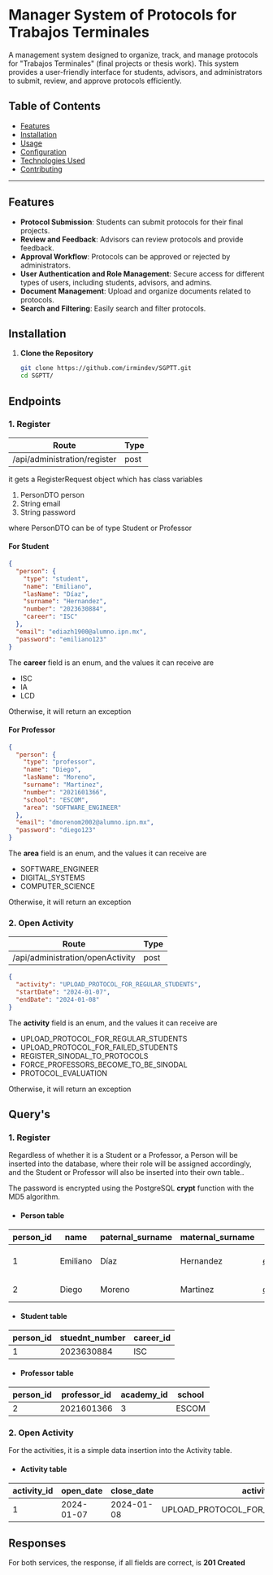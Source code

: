 # Manager System of Protocols for Trabajos Terminales

A management system designed to organize, track, and manage protocols for "Trabajos Terminales" (final projects or
thesis work). This system provides a user-friendly interface for students, advisors, and administrators to submit,
review, and approve protocols efficiently.

## Table of Contents

- [Features](#features)
- [Installation](#installation)
- [Usage](#usage)
- [Configuration](#configuration)
- [Technologies Used](#technologies-used)
- [Contributing](#contributing)

---

## Features

- **Protocol Submission**: Students can submit protocols for their final projects.
- **Review and Feedback**: Advisors can review protocols and provide feedback.
- **Approval Workflow**: Protocols can be approved or rejected by administrators.
- **User Authentication and Role Management**: Secure access for different types of users, including students, advisors,
  and admins.
- **Document Management**: Upload and organize documents related to protocols.
- **Search and Filtering**: Easily search and filter protocols.

## Installation

1. **Clone the Repository**
   ```bash
   git clone https://github.com/irmindev/SGPTT.git
   cd SGPTT/

## Endpoints

### 1. Register

| Route                        | Type |
|------------------------------|------|
| /api/administration/register | post |

it gets a RegisterRequest object which has class variables

1. PersonDTO person
2. String email
3. String password

where PersonDTO can be of type Student or Professor

#### For Student

```json
{
  "person": {
    "type": "student",
    "name": "Emiliano",
    "lasName": "Díaz",
    "surname": "Hernandez",
    "number": "2023630884",
    "career": "ISC"
  },
  "email": "ediazh1900@alumno.ipn.mx",
  "password": "emiliano123"
}
```

The **career** field is an enum, and the values it can receive are

- ISC
- IA
- LCD

Otherwise, it will return an exception

#### For Professor

```json
{
  "person": {
    "type": "professor",
    "name": "Diego",
    "lasName": "Moreno",
    "surname": "Martinez",
    "number": "2021601366",
    "school": "ESCOM",
    "area": "SOFTWARE_ENGINEER"
  },
  "email": "dmorenom2002@alumno.ipn.mx",
  "password": "diego123"
}
```

The **area** field is an enum, and the values it can receive are

- SOFTWARE_ENGINEER
- DIGITAL_SYSTEMS
- COMPUTER_SCIENCE

Otherwise, it will return an exception

### 2. Open Activity

| Route                            | Type |
|----------------------------------|------|
| /api/administration/openActivity | post |

```json
{
  "activity": "UPLOAD_PROTOCOL_FOR_REGULAR_STUDENTS",
  "startDate": "2024-01-07",
  "endDate": "2024-01-08"
}
```

The **activity** field is an enum, and the values it can receive are

- UPLOAD_PROTOCOL_FOR_REGULAR_STUDENTS
- UPLOAD_PROTOCOL_FOR_FAILED_STUDENTS
- REGISTER_SINODAL_TO_PROTOCOLS
- FORCE_PROFESSORS_BECOME_TO_BE_SINODAL
- PROTOCOL_EVALUATION

Otherwise, it will return an exception

## Query's

### 1. Register

Regardless of whether it is a Student or a Professor, a Person will be inserted into the database, where their role will
be assigned accordingly, and the Student or Professor will also be inserted into their own table..

The password is encrypted using the PostgreSQL **crypt** function with the MD5 algorithm.

- #### Person table

| person_id | name     | paternal_surname | maternal_surname | email                      | password                             | created_at                  | is_active | role_id |
|-----------|----------|------------------|------------------|----------------------------|--------------------------------------|-----------------------------|-----------|---------|
| 1         | Emiliano | Díaz             | Hernandez        | ediazh1900@alumno.ipn.mx   | \$1\$vJCpe.Px$ZrnjuPQer7CPcgH1CglcQ0 | 2024-12-07 18:00: 18.257000 | true      | 1       |
| 2         | Diego    | Moreno           | Martinez         | dmorenom2002@alumno.ipn.mx | \$1\$hsGxTiiR$2IeKy0QyXvgCiOKU4c3MU0 | 2024-12-07 20:44:37.077000  | true      | 2       |

- #### Student table

| person_id | stuednt_number | career_id |
|-----------|----------------|-----------|
| 1         | 2023630884     | ISC       |

- #### Professor table

| person_id | professor_id | academy_id | school |
|-----------|--------------|------------|--------|
| 2         | 2021601366   | 3          | ESCOM  |

### 2. Open Activity

For the activities, it is a simple data insertion into the Activity table.

- #### Activity table

| activity_id | open_date  | close_date | activity                             |
|-------------|------------|------------|--------------------------------------|
| 1           | 2024-01-07 | 2024-01-08 | UPLOAD_PROTOCOL_FOR_REGULAR_STUDENTS |

## Responses

For both services, the response, if all fields are correct, is **201 Created**
